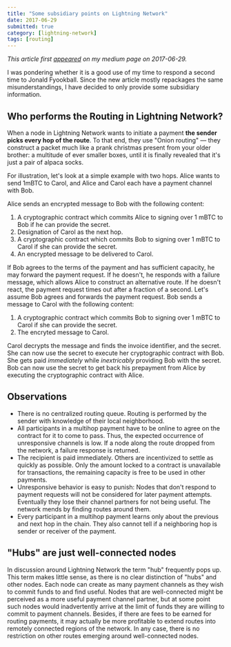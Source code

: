 ```yaml
---
title: "Some subsidiary points on Lightning Network"
date: 2017-06-29
submitted: true
category: [lightning-network]
tags: [routing]
---
```


*This article first [appeared](https://murchandamus.medium.com/some-subsidiary-points-on-lightning-network-cc68bc81d6f1) on my medium page on 2017-06-29.*

I was pondering whether it is a good use of my time to respond a second time to Jonald Fyookball. Since the new article mostly repackages the same misunderstandings, I have decided to only provide some subsidiary information.

## Who performs the Routing in Lightning Network?

When a node in Lightning Network wants to initiate a payment **the sender picks every hop of the route**. To that end, they use "Onion routing" — they construct a packet much like a prank christmas present from your older brother: a multitude of ever smaller boxes, until it is finally revealed that it's just a pair of alpaca socks.

For illustration, let's look at a simple example with two hops. Alice wants to send 1mBTC to Carol, and Alice and Carol each have a payment channel with Bob.

Alice sends an encrypted message to Bob with the following content:

1. A cryptographic contract which commits Alice to signing over 1 mBTC to Bob if he can provide the secret.
2. Designation of Carol as the next hop.
3. A cryptographic contract which commits Bob to signing over 1 mBTC to Carol if she can provide the secret.
4. An encrypted message to be delivered to Carol.

If Bob agrees to the terms of the payment and has sufficient capacity, he may forward the payment request. If he doesn't, he responds with a failure message, which allows Alice to construct an alternative route. If he doesn't react, the payment request times out after a fraction of a second. Let's assume Bob agrees and forwards the payment request. Bob sends a message to Carol with the following content:

1. A cryptographic contract which commits Bob to signing over 1 mBTC to Carol if she can provide the secret.
2. The encryted message to Carol.

Carol decrypts the message and finds the invoice identifier, and the secret. She can now use the secret to execute her cryptographic contract with Bob. She gets paid *immediately* while *inextricably* providing Bob with the secret. Bob can now use the secret to get back his prepayment from Alice by executing the cryptographic contract with Alice.

## Observations

* There is no centralized routing queue. Routing is performed by the sender with knowledge of their local neighborhood.
* All participants in a multihop payment have to be online to agree on the contract for it to come to pass. Thus, the expected occurrence of unresponsive channels is low. If a node along the route dropped from the network, a failure response is returned.
* The recipient is paid immediately. Others are incentivized to settle as quickly as possible. Only the amount locked to a contract is unavailable for transactions, the remaining capacity is free to be used in other payments.
* Unresponsive behavior is easy to punish: Nodes that don't respond to payment requests will not be considered for later payment attempts. Eventually they lose their channel partners for not being useful. The network mends by finding routes around them.
* Every participant in a multihop payment learns only about the previous and next hop in the chain. They also cannot tell if a neighboring hop is sender or receiver of the payment.

## "Hubs" are just well-connected nodes

In discussion around Lightning Network the term "hub" frequently pops up. This term makes little sense, as there is no clear distinction of "hubs" and other nodes. Each node can create as many payment channels as they wish to commit funds to and find useful. Nodes that are well-connected might be perceived as a more useful payment channel partner, but at some point such nodes would inadvertently arrive at the limit of funds they are willing to commit to payment channels. Besides, if there are fees to be earned for routing payments, it may actually be more profitable to extend routes into remotely connected regions of the network. In any case, there is no restriction on other routes emerging around well-connected nodes.
